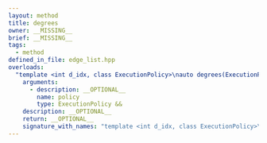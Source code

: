 ```yaml
---
layout: method
title: degrees
owner: __MISSING__
brief: __MISSING__
tags:
  - method
defined_in_file: edge_list.hpp
overloads:
  "template <int d_idx, class ExecutionPolicy>\nauto degrees(ExecutionPolicy &&)":
    arguments:
      - description: __OPTIONAL__
        name: policy
        type: ExecutionPolicy &&
    description: __OPTIONAL__
    return: __OPTIONAL__
    signature_with_names: "template <int d_idx, class ExecutionPolicy>\nauto degrees(ExecutionPolicy && policy)"
---
```

